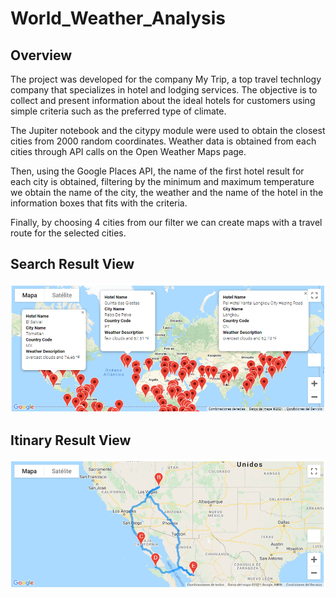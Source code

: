 # World_Weather_Analysis

## Overview

The project was developed for the company My Trip, a top travel technlogy company that specializes in hotel and lodging services. The objective is to collect and present information about the ideal hotels for customers using simple criteria such as the preferred type of climate.

The Jupiter notebook and the citypy module were used to obtain the closest cities from 2000 random coordinates. Weather data is obtained from each cities through API calls on the Open Weather Maps page.

Then, using the Google Places API, the name of the first hotel result for each city is obtained, filtering by the minimum and maximum temperature we obtain the name of the city, the weather and the name of the hotel in the information boxes that fits with the criteria.

Finally, by choosing 4 cities from our filter we can create maps with a travel route for the selected cities.

## Search Result View
![](https://github.com/Jponce25/World_Weather_Analysis/blob/8ef8cfb6b3c2216da11a47d85940afe1cea14d9c/Vacation_Search/WeatherPy_vacation_map.png)

## Itinary Result View
![](https://github.com/Jponce25/World_Weather_Analysis/blob/8ef8cfb6b3c2216da11a47d85940afe1cea14d9c/Vacation_Itinerary/WeatherPy_travel_map.png)
